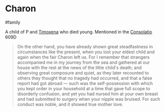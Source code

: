 # Charon

#family 


A child of P and [Timoxena](/People/Timoxena.md) who died young.  Mentioned in the [Consolatio](/Works/Consolatio.md) 609D

>  On the other hand, you have already shown great steadfastness in circumstances like the present, when you lost your eldest child and again when the fair Charon left us. For I remember that strangers accompanied me in my journey from the sea and gathered at our house with the rest at the news of the little child's death; and observing great composure and quiet, as they later recounted to others they thought that no tragedy had occurred, and that a false report had got abroad — such was the self-possession with which you kept order in your household at a time that gave full scope to disorderly confusion, and yet you had nursed him at your own breast and had submitted to surgery when your nipple was bruised. For such conduct was noble, and it showed true mother love.

